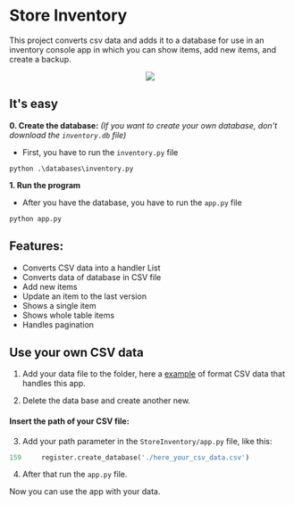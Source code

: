 # Store Inventory
This project converts csv data and adds it to a database for use in an inventory console app
in which you can show items, add new items, and create a backup.

<p align="center">
    <img src="https://github.com/windyludev/StoreInventory/blob/master/imgs/store_inventory.jpg"/>
</p>

## It's easy
**0. Create the database:** _(If you want to create your own database, don't download the `inventory.db` file)_
* First, you have to run the `inventory.py` file
```
python .\databases\inventory.py
```
**1. Run the program**
* After you have the database, you have to run the `app.py` file
```
python app.py
```

## Features:
* Converts CSV data into a handler List 
* Converts data of database in CSV file
* Add new items
* Update an item to the last version 
* Shows a single item
* Shows whole table items
* Handles pagination

## Use your own CSV data
1. Add your data file to the folder, here a [example](https://github.com/windyludev/StoreInventory/blob/master/backup/backup.csv) of format CSV data that handles this app.

2. Delete the data base and create another new.

#### Insert the path of your CSV file:

3. Add your path parameter in the `StoreInventory/app.py` file, like this:
```python
159     register.create_database('./here_your_csv_data.csv')
```

4. After that run the `app.py` file.

Now you can use the app with your data.
